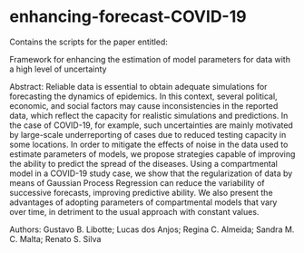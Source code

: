 # enhancing-forecast-COVID-19
Contains the scripts for the paper entitled:

Framework for enhancing the estimation of model parameters for data with a high level of uncertainty

Abstract: Reliable data is essential to obtain adequate simulations for forecasting the dynamics of epidemics. In this context, several political, economic, and social factors may cause inconsistencies in the reported data, which reflect the capacity for realistic simulations and predictions. In the case of COVID-19, for example, such uncertainties are mainly motivated by large-scale underreporting of cases due to reduced testing capacity in some locations. In order to mitigate the effects of noise in the data used to estimate parameters of models, we propose strategies capable of improving the ability to predict the spread of the diseases. Using a compartmental model in a COVID-19 study case, we show that the regularization of data by means of Gaussian Process Regression can reduce the variability of successive forecasts, improving predictive ability. We also present the advantages of adopting parameters of compartmental models that vary over time, in detriment to the usual approach with constant values.

Authors: Gustavo B. Libotte; Lucas dos Anjos; Regina C. Almeida; Sandra M. C. Malta; Renato S. Silva
